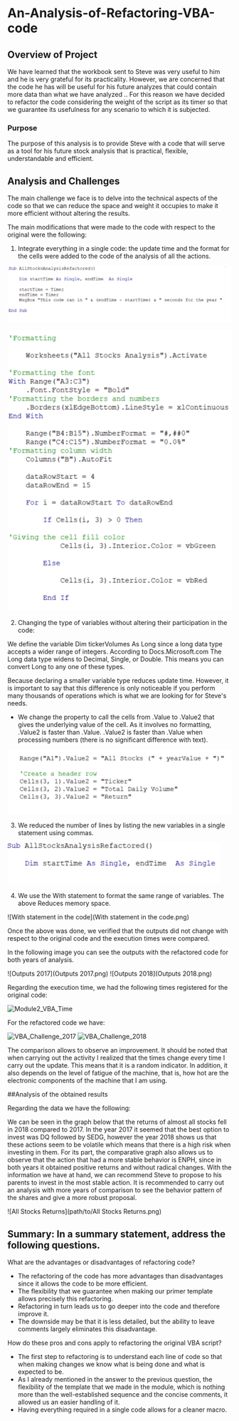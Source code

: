 # An-Analysis-of-Refactoring-VBA-code

## Overview of Project

We have learned that the workbook sent to Steve was very useful to him and he is very grateful for its practicality.
However, we are concerned that the code he has will be useful for his future analyzes that could contain more data than what we have analyzed ..
For this reason we have decided to refactor the code considering the weight of the script as its timer so that we guarantee its usefulness for any scenario to which it is subjected.

### Purpose

The purpose of this analysis is to provide Steve with a code that will serve as a tool for his future stock analysis that is practical, flexible, understandable and efficient.

## Analysis and Challenges

The main challenge we face is to delve into the technical aspects of the code so that we can reduce the space and weight it occupies to make it more efficient without altering the results.

The main modifications that were made to the code with respect to the original were the following:

1. Integrate everything in a single code: the update time and the format for the cells were added to the code of the analysis of all the actions.

![Timer in the code](https://github.com/LAURYMEOW/An-Analysis-of-Refactoring-VBA-code/blob/main/Timer%20in%20the%20code.png)

![Formatting in the code](https://github.com/LAURYMEOW/An-Analysis-of-Refactoring-VBA-code/blob/main/Formatting%20in%20the%20code.png)

2. Changing the type of variables without altering their participation in the code:

We define the variable Dim tickerVolumes As Long since a long data type accepts a wider range of integers. According to Docs.Microsoft.com The Long data type widens to Decimal, Single, or Double. This means you can convert Long to any one of these types.

Because declaring a smaller variable type reduces update time.
However, it is important to say that this difference is only noticeable if you perform many thousands of operations which is what we are looking for for Steve's needs.

- We change the property to call the cells from .Value to .Value2 that gives the underlying value of the cell.
As it involves no formatting, .Value2 is faster than .Value. .Value2 is faster than .Value when processing numbers (there is no significant difference with text).

![Value2 property](https://github.com/LAURYMEOW/An-Analysis-of-Refactoring-VBA-code/blob/main/Value2%20property.png)

3. We reduced the number of lines by listing the new variables in a single statement using commas.

![List variables using commas](https://github.com/LAURYMEOW/An-Analysis-of-Refactoring-VBA-code/blob/main/List%20variables%20using%20commas.png)

4. We use the With statement to format the same range of variables. The above Reduces memory space.

![With statement in the code](With statement in the code.png)


Once the above was done, we verified that the outputs did not change with respect to the original code and the execution times were compared.

In the following image you can see the outputs with the refactored code for both years of analysis.

![Outputs 2017](Outputs 2017.png)
![Outputs 2018](Outputs 2018.png)

Regarding the execution time, we had the following times registered for the original code:

![Module2_VBA_Time](path/to/Module2_VBA_Time.png)

For the refactored code we have:

![VBA_Challenge_2017](path/to/VBA_Challenge_2017.png)
![VBA_Challenge_2018](path/to/VBA_Challenge_2018.png)

The comparison allows to observe an improvement. It should be noted that when carrying out the activity I realized that the times change every time I carry out the update. This means that it is a random indicator.
In addition, it also depends on the level of fatigue of the machine, that is, how hot are the electronic components of the machine that I am using.

##Analysis of the obtained results

Regarding the data we have the following:

We can be seen in the graph below that the returns of almost all stocks fell in 2018 compared to 2017.
In the year 2017 it seemed that the best option to invest was DQ followed by SEDG, however the year 2018 shows us that these actions seem to be volatile which means that there is a high risk when investing in them.
For its part, the comparative graph also allows us to observe that the action that had a more stable behavior is ENPH, since in both years it obtained positive returns and without radical changes.
With the information we have at hand, we can recommend Steve to propose to his parents to invest in the most stable action.
It is recommended to carry out an analysis with more years of comparison to see the behavior pattern of the shares and give a more robust proposal. 


![All Stocks Returns](path/to/All Stocks Returns.png)


## Summary: In a summary statement, address the following questions.

What are the advantages or disadvantages of refactoring code?

- The refactoring of the code has more advantages than disadvantages since it allows the code to be more efficient.
- The flexibility that we guarantee when making our primer template allows precisely this refactoring.
- Refactoring in turn leads us to go deeper into the code and therefore improve it.
- The downside may be that it is less detailed, but the ability to leave comments largely eliminates this disadvantage.

How do these pros and cons apply to refactoring the original VBA script?

- The first step to refactoring is to understand each line of code so that when making changes we know what is being done and what is expected to be.
- As I already mentioned in the answer to the previous question, the flexibility of the template that we made in the module, which is nothing more than the well-established sequence and the concise comments, it allowed us an easier handling of it.
- Having everything required in a single code allows for a cleaner macro.
